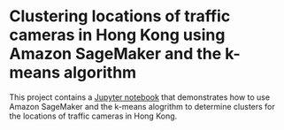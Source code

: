 # Clustering locations of traffic cameras in Hong Kong using Amazon SageMaker and the k-means algorithm

This project contains a [Jupyter notebook](traffic-cameras-k-means.ipynb) that demonstrates how to use Amazon SageMaker and the k-means alogrithm to determine clusters for the locations of traffic cameras in Hong Kong.